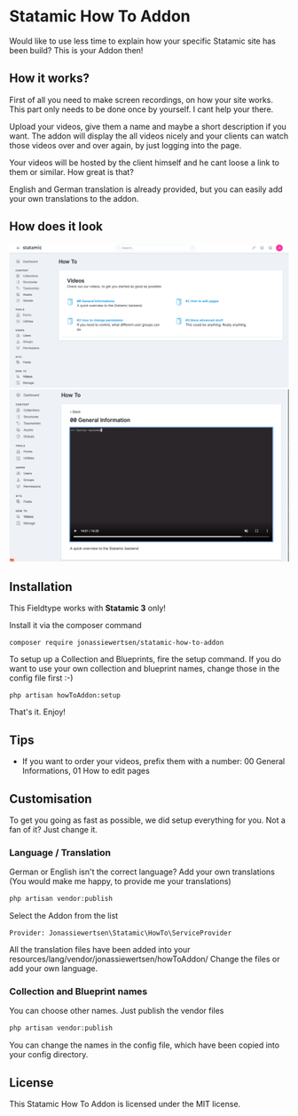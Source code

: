 # Statamic How To Addon

Would like to use less time to explain how your specific Statamic site has been build? This is your Addon then!

## How it works?

First of all you need to make screen recordings, on how your site works. This part only needs to be done once by yourself. I cant help your there.

Upload your videos, give them a name and maybe a short description if you want. The addon will display the all videos
nicely and your clients can watch those videos over and over again, by just logging into the page. 

Your videos will be hosted by the client himself and he cant loose a link to them or similar. How great is that?

English and German translation is already provided, but you can easily add your own translations to the addon. 

## How does it look

<img src="https://github.com/jonassiewertsen/statamic-how-to-addon/blob/master/HowToAddon-index.png?raw=true" alt="How To Addon Overview">

<img src="https://github.com/jonassiewertsen/statamic-how-to-addon/blob/master/HowToAddon-show.png?raw=true" alt="How To Addon Single Video">

## Installation 

This Fieldtype works with **Statamic 3** only!

Install it via the composer command
```
composer require jonassiewertsen/statamic-how-to-addon
```

To setup up a Collection and Blueprints, fire the setup command.
If you do want to use your own collection and blueprint names, change those in the config file first :-)

```
php artisan howToAddon:setup
```

That's it. Enjoy!

## Tips

- If you want to order your videos, prefix them with a number: 00 General Informations, 01 How to edit pages  

## Customisation

To get you going as fast as possible, we did setup everything for you. Not a fan of it? Just change it.

### Language / Translation

German or English isn't the correct language? Add your own translations (You would make me happy, to provide me your translations)

```php
php artisan vendor:publish
```

Select the Addon from the list
```
Provider: Jonassiewertsen\Statamic\HowTo\ServiceProvider
```

All the translation files have been added into your resources/lang/vendor/jonassiewertsen/howToAddon/
Change the files or add your own language.

### Collection and Blueprint names

You can choose other names. Just publish the vendor files

```php
php artisan vendor:publish
```

You can change the names in the config file, which have been copied into your config directory.

## License
This Statamic How To Addon is licensed under the MIT license.
